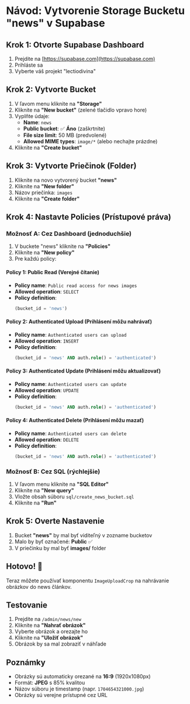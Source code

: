 # Návod: Vytvorenie Storage Bucketu "news" v Supabase

## Krok 1: Otvorte Supabase Dashboard
1. Prejdite na [https://supabase.com](https://supabase.com)
2. Prihláste sa
3. Vyberte váš projekt "lectiodivina"

## Krok 2: Vytvorte Bucket
1. V ľavom menu kliknite na **"Storage"**
2. Kliknite na **"New bucket"** (zelené tlačidlo vpravo hore)
3. Vyplňte údaje:
   - **Name**: `news`
   - **Public bucket**: ✅ **Áno** (zaškrtnite)
   - **File size limit**: 50 MB (predvolené)
   - **Allowed MIME types**: `image/*` (alebo nechajte prázdne)
4. Kliknite na **"Create bucket"**

## Krok 3: Vytvorte Priečinok (Folder)
1. Kliknite na novo vytvorený bucket **"news"**
2. Kliknite na **"New folder"**
3. Názov priečinka: `images`
4. Kliknite na **"Create folder"**

## Krok 4: Nastavte Policies (Prístupové práva)

### Možnosť A: Cez Dashboard (jednoduchšie)
1. V buckete "news" kliknite na **"Policies"**
2. Kliknite na **"New policy"**
3. Pre každú policy:

#### Policy 1: Public Read (Verejné čítanie)
- **Policy name**: `Public read access for news images`
- **Allowed operation**: `SELECT`
- **Policy definition**: 
  ```sql
  (bucket_id = 'news')
  ```

#### Policy 2: Authenticated Upload (Prihlásení môžu nahrávať)
- **Policy name**: `Authenticated users can upload`
- **Allowed operation**: `INSERT`
- **Policy definition**: 
  ```sql
  (bucket_id = 'news' AND auth.role() = 'authenticated')
  ```

#### Policy 3: Authenticated Update (Prihlásení môžu aktualizovať)
- **Policy name**: `Authenticated users can update`
- **Allowed operation**: `UPDATE`
- **Policy definition**: 
  ```sql
  (bucket_id = 'news' AND auth.role() = 'authenticated')
  ```

#### Policy 4: Authenticated Delete (Prihlásení môžu mazať)
- **Policy name**: `Authenticated users can delete`
- **Allowed operation**: `DELETE`
- **Policy definition**: 
  ```sql
  (bucket_id = 'news' AND auth.role() = 'authenticated')
  ```

### Možnosť B: Cez SQL (rýchlejšie)
1. V ľavom menu kliknite na **"SQL Editor"**
2. Kliknite na **"New query"**
3. Vložte obsah súboru `sql/create_news_bucket.sql`
4. Kliknite na **"Run"**

## Krok 5: Overte Nastavenie
1. Bucket **"news"** by mal byť viditeľný v zozname bucketov
2. Malo by byť označené: **Public** ✅
3. V priečinku by mal byť **images/** folder

## Hotovo! 🎉

Teraz môžete používať komponentu `ImageUploadCrop` na nahrávanie obrázkov do news článkov.

## Testovanie
1. Prejdite na `/admin/news/new`
2. Kliknite na **"Nahrať obrázok"**
3. Vyberte obrázok a orezajte ho
4. Kliknite na **"Uložiť obrázok"**
5. Obrázok by sa mal zobraziť v náhľade

## Poznámky
- Obrázky sú automaticky orezané na **16:9** (1920x1080px)
- Formát: **JPEG** s 85% kvalitou
- Názov súboru je timestamp (napr. `1704654321000.jpg`)
- Obrázky sú verejne prístupné cez URL
